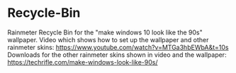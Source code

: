 # Recycle-Bin
Rainmeter Recycle Bin for the "make windows 10 look like the 90s" wallpaper.
Video which shows how to set up the wallpaper and other rainmeter skins: https://www.youtube.com/watch?v=MTGa3hbEWbA&t=10s
Downloads for the other rainmeter skins shown in video and the wallpaper: https://techrifle.com/make-windows-look-like-90s/


